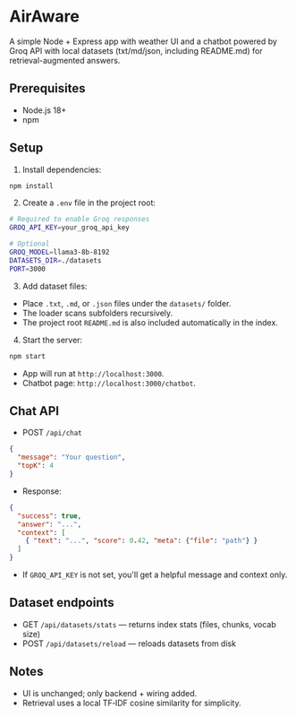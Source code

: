 # AirAware

A simple Node + Express app with weather UI and a chatbot powered by Groq API with local datasets (txt/md/json, including README.md) for retrieval-augmented answers.

## Prerequisites
- Node.js 18+
- npm

## Setup
1. Install dependencies:
```bash
npm install
```

2. Create a `.env` file in the project root:
```bash
# Required to enable Groq responses
GROQ_API_KEY=your_groq_api_key

# Optional
GROQ_MODEL=llama3-8b-8192
DATASETS_DIR=./datasets
PORT=3000
```

3. Add dataset files:
- Place `.txt`, `.md`, or `.json` files under the `datasets/` folder.
- The loader scans subfolders recursively.
- The project root `README.md` is also included automatically in the index.

4. Start the server:
```bash
npm start
```

- App will run at `http://localhost:3000`.
- Chatbot page: `http://localhost:3000/chatbot`.

## Chat API
- POST `/api/chat`
```json
{
  "message": "Your question",
  "topK": 4
}
```
- Response:
```json
{
  "success": true,
  "answer": "...",
  "context": [
    { "text": "...", "score": 0.42, "meta": {"file": "path"} }
  ]
}
```
- If `GROQ_API_KEY` is not set, you'll get a helpful message and context only.

## Dataset endpoints
- GET `/api/datasets/stats` — returns index stats (files, chunks, vocab size)
- POST `/api/datasets/reload` — reloads datasets from disk

## Notes
- UI is unchanged; only backend + wiring added.
- Retrieval uses a local TF‑IDF cosine similarity for simplicity.
